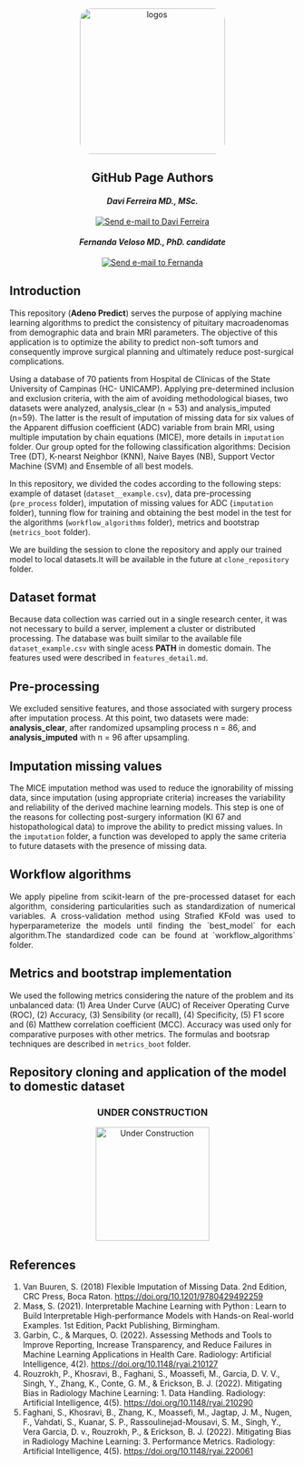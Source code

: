 <div align="center">
  <img src="https://github.com/davifmdhack/adeno_predict/assets/109975635/dec9ac98-0aee-488e-bfbe-b18b8f6d2053" alt="logos" style="width: 256px; border-radius: 20px;"/>
</div>

<div align = "center";> 

## GitHub Page Authors

#### *Davi Ferreira MD., MSc.* 
[![Send e-mail to Davi Ferreira](https://img.shields.io/badge/Gmail-D14836?style=for-the-badge&logo=gmail&logoColor=white)](mailto:davi.ferreira.soares@gmail.com)
#### *Fernanda Veloso MD., PhD. candidate* 
[![Send e-mail to Fernanda](https://img.shields.io/badge/Gmail-D14836?style=for-the-badge&logo=gmail&logoColor=white)](mailto:fernandavelosop@gmail.com)

</div>

## **Introduction**
<p style="text-align: justify;">

This repository (__Adeno Predict__) serves the purpose of applying machine learning algorithms to predict the consistency of pituitary macroadenomas from demographic data and brain MRI parameters. 
The objective of this application is to optimize the ability to predict non-soft tumors and consequently improve surgical planning and ultimately reduce post-surgical complications.    

Using a database of 70 patients from Hospital de Clínicas of the State University of Campinas (HC- UNICAMP). Applying pre-determined inclusion and exclusion criteria, with the aim 
of avoiding methodological biases, two datasets were analyzed, analysis_clear (n = 53) and analysis_imputed (n=59). The latter is the result of imputation of missing data for six values 
of the Apparent diffusion coefficient (ADC) variable from brain MRI, using multiple imputation by chain equations (MICE), more details in `imputation` folder. 
Our group opted for the following classification algorithms: Decision Tree (DT), K-nearst Neighbor (KNN), Naive Bayes (NB), Support Vector Machine (SVM) and Ensemble of all best models. 

In this repository, we divided the codes according to the following steps: example of dataset (`dataset__example.csv`), data pre-processing (`pre_process` folder), imputation of missing values 
for ADC (`imputation` folder), tunning flow for training and obtaining the best model in the test for the algorithms (`workflow_algorithms` folder), metrics and bootstrap (`metrics_boot` folder).  

We are building the session to clone the repository and apply our trained model to local datasets.It will be available in the future at `clone_repository` folder. 

</p>

## **Dataset format**
<p style="text-align: justify;">
 
Because data collection was carried out in a single research center, it was not necessary to build a server, implement a cluster or distributed processing. The database was built similar to 
the available file `dataset_example.csv` with single acess __PATH__ in domestic domain. The features used were described in `features_detail.md`. 

</p>

## **Pre-processing**
<p style="text-align: justify;">
  
We excluded sensitive features, and those associated with surgery process after imputation process. At this point, two datasets were made: **analysis_clear**, after randomized upsampling process 
n = 86, and **analysis_imputed** with n = 96 after upsampling.

</p>

## **Imputation missing values**

<p style="text-align: justify;">

The MICE imputation method was used to reduce the ignorability of missing data, since imputation (using appropriate criteria) increases the variability and reliability of the derived machine learning models.
This step is one of the reasons for collecting post-surgery information (KI 67 and histopathological data) to improve the ability to predict missing values. In the `imputation` folder, a function was developed 
to apply the same criteria to future datasets with the presence of missing data.

</p>

## **Workflow algorithms**


<p style="text-align: justify;">
We apply pipeline from scikit-learn of the pre-processed dataset for each algorithm, considering particularities such as standardization of numerical variables. A cross-validation method using Strafied KFold was 
used to hyperparameterize the models until finding the `best_model` for each algorithm.The standardized code can be found at `workflow_algorithms` folder. 

</p>

## **Metrics and bootstrap implementation**

We used the following metrics considering the nature of the problem and its unbalanced data: (1) Area Under Curve (AUC) of Receiver Operating Curve (ROC), (2) Accuracy, (3) Sensibility (or recall), (4) Specificity, 
(5) F1 score and (6) Matthew correlation coefficient (MCC). Accuracy was used only for comparative purposes with other metrics. The formulas and bootsrap techniques are described in `metrics_boot` folder.


## **Repository cloning and application of the model to domestic dataset**
<div align="center"> 
  
  ### **UNDER CONSTRUCTION**
  
</div>

<div align="center">
  <img src="https://github.com/davifmdhack/adeno_predict/assets/109975635/e6d5f07a-c321-4c16-bd76-78817fc2b13b" alt="Under Construction" style="width: 200px;">
</div>



## **References**
1. Van Buuren, S. (2018) Flexible Imputation of Missing Data. 2nd Edition, CRC Press, Boca Raton. https://doi.org/10.1201/9780429492259
2. Mas̕s, S. (2021). Interpretable Machine Learning with Python : Learn to Build Interpretable High-performance Models with Hands-on Real-world Examples. 1st Edition, Packt Publishing, Birmingham. 
3. Garbin, C., & Marques, O. (2022). Assessing Methods and Tools to Improve Reporting, Increase Transparency, and Reduce Failures in Machine Learning Applications in Health Care. Radiology: Artificial Intelligence, 4(2). https://doi.org/10.1148/ryai.210127
4. Rouzrokh, P., Khosravi, B., Faghani, S., Moassefi, M., Garcia, D. V. V., Singh, Y., Zhang, K., Conte, G. M., & Erickson, B. J. (2022). Mitigating Bias in Radiology Machine Learning: 1. Data Handling. Radiology: Artificial Intelligence, 4(5). https://doi.org/10.1148/ryai.210290
5. Faghani, S., Khosravi, B., Zhang, K., Moassefi, M., Jagtap, J. M., Nugen, F., Vahdati, S., Kuanar, S. P., Rassoulinejad-Mousavi, S. M., Singh, Y., Vera Garcia, D. v., Rouzrokh, P., & Erickson, B. J. (2022). Mitigating Bias in Radiology Machine Learning: 3. Performance Metrics. Radiology: Artificial Intelligence, 4(5). https://doi.org/10.1148/ryai.220061
